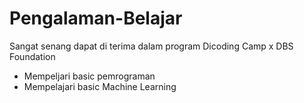 # Pengalaman-Belajar
Sangat senang dapat di terima dalam program Dicoding Camp x DBS Foundation
<ul>
  <li>Mempeljari basic pemrograman</li>
  <li>Mempelajari basic Machine Learning</li>
</ul>
